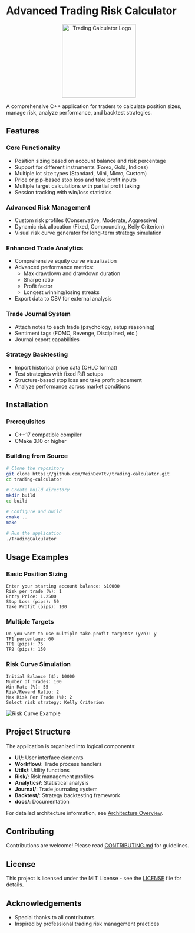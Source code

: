 # Advanced Trading Risk Calculator

<p align="center">
  <img src="docs/logo.png" alt="Trading Calculator Logo" width="200"/>
</p>

A comprehensive C++ application for traders to calculate position sizes, manage risk, analyze performance, and backtest strategies.

## Features

### Core Functionality
- Position sizing based on account balance and risk percentage
- Support for different instruments (Forex, Gold, Indices)
- Multiple lot size types (Standard, Mini, Micro, Custom)
- Price or pip-based stop loss and take profit inputs
- Multiple target calculations with partial profit taking
- Session tracking with win/loss statistics

### Advanced Risk Management
- Custom risk profiles (Conservative, Moderate, Aggressive)
- Dynamic risk allocation (Fixed, Compounding, Kelly Criterion)
- Visual risk curve generator for long-term strategy simulation

### Enhanced Trade Analytics
- Comprehensive equity curve visualization
- Advanced performance metrics:
  - Max drawdown and drawdown duration
  - Sharpe ratio
  - Profit factor
  - Longest winning/losing streaks
- Export data to CSV for external analysis

### Trade Journal System
- Attach notes to each trade (psychology, setup reasoning)
- Sentiment tags (FOMO, Revenge, Disciplined, etc.)
- Journal export capabilities

### Strategy Backtesting
- Import historical price data (OHLC format)
- Test strategies with fixed R:R setups
- Structure-based stop loss and take profit placement
- Analyze performance across market conditions

## Installation

### Prerequisites
- C++17 compatible compiler
- CMake 3.10 or higher

### Building from Source
```bash
# Clone the repository
git clone https://github.com/VeinDevTtv/trading-calculator.git
cd trading-calculator

# Create build directory
mkdir build
cd build

# Configure and build
cmake ..
make

# Run the application
./TradingCalculator
```

## Usage Examples

### Basic Position Sizing
```
Enter your starting account balance: $10000
Risk per trade (%): 1
Entry Price: 1.2500
Stop Loss (pips): 50
Take Profit (pips): 100
```

### Multiple Targets
```
Do you want to use multiple take-profit targets? (y/n): y
TP1 percentage: 60
TP1 (pips): 75
TP2 (pips): 150
```

### Risk Curve Simulation
```
Initial Balance ($): 10000
Number of Trades: 100
Win Rate (%): 55
Risk/Reward Ratio: 2
Max Risk Per Trade (%): 2
Select risk strategy: Kelly Criterion
```

![Risk Curve Example](docs/risk_curve.png)

## Project Structure

The application is organized into logical components:

- **UI/**: User interface elements
- **Workflow/**: Trade process handlers
- **Utils/**: Utility functions
- **Risk/**: Risk management profiles
- **Analytics/**: Statistical analysis
- **Journal/**: Trade journaling system
- **Backtest/**: Strategy backtesting framework
- **docs/**: Documentation

For detailed architecture information, see [Architecture Overview](docs/Architecture.md).

## Contributing

Contributions are welcome! Please read [CONTRIBUTING.md](CONTRIBUTING.md) for guidelines.

## License

This project is licensed under the MIT License - see the [LICENSE](LICENSE) file for details.

## Acknowledgements

- Special thanks to all contributors
- Inspired by professional trading risk management practices 
